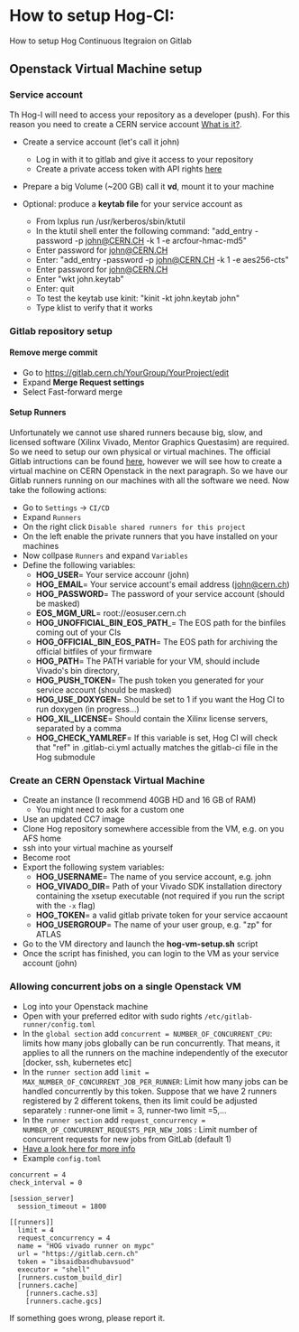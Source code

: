 # How to setup Hog-CI:
How to setup Hog Continuous Itegraion on Gitlab

## Openstack Virtual Machine setup
### Service account
Th Hog-I will need to access your repository as a developer (push).
For this reason you need to create a CERN service account [What is it?](https://account.cern.ch/account/Help/?kbid=011010).
- Create a service account (let's call it john)
  - Log in with it to gitlab and give it access to your repository
  - Create a private access token with API rights [here](https://gitlab.cern.ch/profile/personal_access_tokens)
- Prepare a big Volume (~200 GB) call it __vd__, mount it to your machine

- Optional: produce a __keytab file__ for your service account as
    - From lxplus run /usr/kerberos/sbin/ktutil
    - In the ktutil shell enter the following command: "add_entry -password -p john@CERN.CH -k 1 -e arcfour-hmac-md5"
    - Enter password for john@CERN.CH 
    - Enter:  "add_entry -password -p john@CERN.CH -k 1 -e aes256-cts"
    - Enter password for john@CERN.CH
    - Enter "wkt john.keytab"
    - Enter: quit
    - To test the keytab use kinit: "kinit -kt john.keytab john"
    - Type klist to verify that it works

### Gitlab repository setup
#### Remove merge commit
- Go to https://gitlab.cern.ch/YourGroup/YourProject/edit
- Expand __Merge Request settings__ 
- Select Fast-forward merge

#### Setup Runners
Unfortunately we cannot use shared runners because big, slow, and licensed software (Xilinx Vivado, Mentor Graphics Questasim) are required. So we need to setup our own physical or virtual machines.
The official Gitlab intructions can be found [here](https://docs.gitlab.com/runner/install/), however we will see how to create a virtual machine on CERN Openstack in the next paragraph.
So we have our Gitlab runners running on our machines with all the software we need.
Now take the following actions:
- Go to `Settings` -> `CI/CD`
- Expand `Runners`
- On the right click `Disable shared runners for this project`
- On the left enable the private runners that you have installed on your machines
- Now collpase `Runners` and expand `Variables`
- Define the following variables:
  - __HOG_USER__= Your service accounr (john)
  - __HOG_EMAIL__= Your service account's email  address (john@cern.ch)
  - __HOG_PASSWORD__= The password of your service account (should be masked)
  - __EOS_MGM_URL__= root://eosuser.cern.ch
  - __HOG_UNOFFICIAL_BIN_EOS_PATH___= The EOS path for the binfiles coming out of your CIs
  - __HOG_OFFICIAL_BIN_EOS_PATH__= The EOS path for archiving the official bitfiles of your firmware
  - __HOG_PATH__= The PATH variable for your VM, should include Vivado's bin directory, 
  - __HOG_PUSH_TOKEN__= The push token you generated for your service account (should be masked)
  - __HOG_USE_DOXYGEN__= Should be set to 1 if you want the Hog CI to run doxygen (in progress...)
  - __HOG_XIL_LICENSE__= Should contain the Xilinx license servers, separated by a comma
  - __HOG_CHECK_YAMLREF__= If this variable is set, Hog CI will check that "ref" in .gitlab-ci.yml actually matches the gitlab-ci file in the Hog submodule


### Create an CERN Openstack Virtual Machine
- Create an instance (I recommend 40GB HD and 16 GB of RAM)
    - You might need to ask for a custom one
- Use an updated CC7 image
- Clone Hog repository somewhere accessible from the VM, e.g. on you AFS home
- ssh into your virtual machine as yourself
- Become root
- Export the following system variables:
  - __HOG_USERNAME__= The name of you service account, e.g. john
  - __HOG_VIVADO_DIR__= Path of your Vivado SDK installation directory containing the xsetup executable (not required if you run the script with the ``-x`` flag)
  - __HOG_TOKEN__= a valid gitlab private token for your service accaount
  - __HOG_USERGROUP__= The name of your user group, e.g. "zp" for ATLAS
- Go to the VM directory and launch the __hog-vm-setup.sh__ script
- Once the script has finished, you can login to the VM as your service account (john)

### Allowing concurrent jobs on a single Openstack VM
- Log into your Openstack machine
- Open with your preferred editor with sudo rights `/etc/gitlab-runner/config.toml`
- In the `global section` add ``concurrent = NUMBER_OF_CONCURRENT_CPU``:  limits how many jobs globally can be run concurrently. That means, it applies to all the runners on the machine independently of the executor [docker, ssh, kubernetes etc]
- In the `runner section` add ``limit = MAX_NUMBER_OF_CONCURRENT_JOB_PER_RUNNER``: Limit how many jobs can be handled concurrently by this token. Suppose that we have 2 runners registered by 2 different tokens, then its limit could be adjusted separately : runner-one limit = 3, runner-two limit =5,…
- In the `runner section` add ``request_concurrency = NUMBER_OF_CONCURRENT_REQUESTS_PER_NEW_JOBS`` : Limit number of concurrent requests for new jobs from GitLab (default 1)
- [Have a look here for more info](https://medium.com/faun/maximize-your-gitlab-runner-power-with-ci-cd-concurrent-pipelines-a5dcc092cee7)
- Example ``config.toml``
``` 
concurrent = 4
check_interval = 0

[session_server]
  session_timeout = 1800

[[runners]]
  limit = 4
  request_concurrency = 4
  name = "HOG vivado runner on mypc"
  url = "https://gitlab.cern.ch"
  token = "ibsaidbasdhubavsuod"
  executor = "shell"
  [runners.custom_build_dir]
  [runners.cache]
    [runners.cache.s3]
    [runners.cache.gcs]
```
If something goes wrong, please report it.

